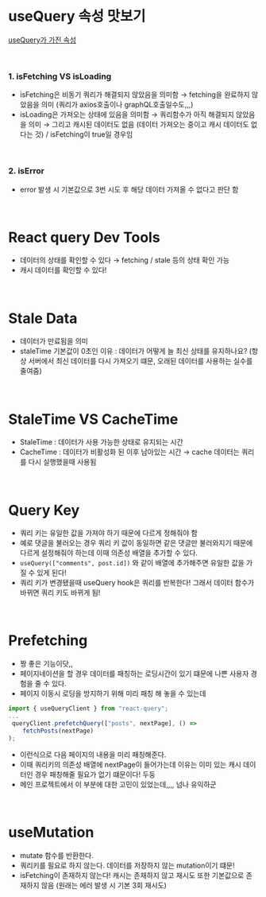 # useQuery 속성 맛보기

[useQuery가 가진 속성](https://tanstack.com/query/v4/docs/reference/useQuery?from=reactQueryV3&original=https://react-query-v3.tanstack.com/reference/useQuery)

<br/>

### 1. isFetching VS isLoading
- isFetching은 비동기 쿼리가 해결되지 않았음을 의미함 → fetching을 완료하지 않았음을 의미 (쿼리가 axios호출이나 graphQL호출일수도,,,)
- isLoading은 가져오는 상태에 있음을 의미함 → 쿼리함수가 아직 해결되지 않았음을 의미 → 그리고 캐시된 데이터도 없음 (데이터 가져오는 중이고 캐시 데이터도 없다는 것) / isFetching이 true일 경우임

<br/>

### 2. isError
- error 발생 시 기본값으로 3번 시도 후 해당 데이터 가져올 수 없다고 판단 함

<br/>

# React query Dev Tools
* 데이터의 상태를 확인할 수 있다 → fetching / stale 등의 상태 확인 가능
* 캐시 데이터를 확인할 수 있다! 

<br/>

# Stale Data
- 데이터가 만료됨을 의미
- staleTime 기본값이 0초인 이유 : 데이터가 어떻게 늘 최신 상태를 유지하나요? (항상 서버에서 최신 데이터를 다시 가져오기 떄문, 오래된 데이터를 사용하는 실수를 줄여줌)

<br/>

# StaleTime VS CacheTime
* StaleTime : 데이터가 사용 가능한 상태로 유지되는 시간
* CacheTime : 데이터가 비활성화 된 이후 남아있는 시간 → cache 데이터는 쿼리를 다시 실행했을때 사용됨

<br/>

# Query Key
* 쿼리 키는 유일한 값을 가져야 하기 때문에 다르게 정해줘야 함 
* 예로 댓글을 불러오는 경우 쿼리 키 값이 동일하면 같은 댓글만 불러와지기 때문에 다르게 설정해줘야 하는데 이때 의존성 배열을 추가할 수 있다.
* `useQuery(["comments", post.id])` 와 같이 배열에 추가해주면 유일한 값을 가질 수 있게 된다! 
* 쿼리 키가 변경됐을때 useQuery hook은 쿼리를 반복한다! 그래서 데이터 함수가 바뀌면 쿼리 키도 바뀌게 됨!

<br/>

# Prefetching
* 짱 좋은 기능이닷,, 
* 페이지네이션을 할 경우 데이터를 패칭하는 로딩시간이 있기 떄문에 나쁜 사용자 경험을 줄 수 있다. 
* 페이지 이동시 로딩을 방지하기 위해 미리 패칭 해 놓을 수 있는데 
```js
import { useQueryClient } from "react-query";
...
 queryClient.prefetchQuery(["posts", nextPage], () =>
    fetchPosts(nextPage)
);

```
* 이런식으로 다음 페이지의 내용을 미리 패칭해준다.
* 이때 쿼리키의 의존성 배열에 nextPage이 들어가는데 이유는 이미 있는 캐시 데이터인 경우 패칭해줄 필요가 없기 떄문이다! 두둥
* 메인 프로젝트에서 이 부분에 대한 고민이 있었는데,,,, 넘나 유익하군 

<br/>

# useMutation
* mutate 함수를 반환한다.
* 쿼리키를 필요로 하지 않는다. 데이터를 저장하지 않는 mutation이기 떄문!
* isFetching이 존재하지 않는다! 캐시는 존재하지 않고 재시도 또한 기본값으로 존재하지 않음 (원래는 에러 발생 시 기본 3회 재시도)


<br/>
<br/>